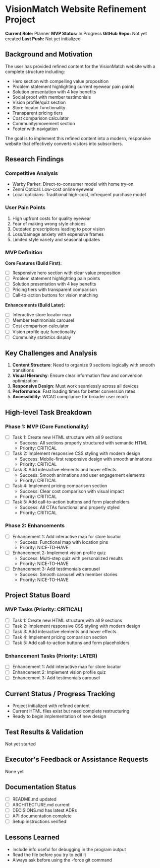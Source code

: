 # VisionMatch Website Refinement Project
**Current Role:** Planner
**MVP Status:** In Progress
**GitHub Repo:** Not yet created
**Last Push:** Not yet initialized

## Background and Motivation
The user has provided refined content for the VisionMatch website with a complete structure including:
- Hero section with compelling value proposition
- Problem statement highlighting current eyewear pain points
- Solution presentation with 4 key benefits
- Social proof with member testimonials
- Vision profile/quiz section
- Store locator functionality
- Transparent pricing tiers
- Cost comparison calculator
- Community/movement section
- Footer with navigation

The goal is to implement this refined content into a modern, responsive website that effectively converts visitors into subscribers.

## Research Findings
### Competitive Analysis
- Warby Parker: Direct-to-consumer model with home try-on
- Zenni Optical: Low-cost online eyewear
- Local opticians: Traditional high-cost, infrequent purchase model

### User Pain Points
1. High upfront costs for quality eyewear
2. Fear of making wrong style choices
3. Outdated prescriptions leading to poor vision
4. Loss/damage anxiety with expensive frames
5. Limited style variety and seasonal updates

### MVP Definition
**Core Features (Build First):**
- [ ] Responsive hero section with clear value proposition
- [ ] Problem statement highlighting pain points
- [ ] Solution presentation with 4 key benefits
- [ ] Pricing tiers with transparent comparison
- [ ] Call-to-action buttons for vision matching

**Enhancements (Build Later):**
- [ ] Interactive store locator map
- [ ] Member testimonials carousel
- [ ] Cost comparison calculator
- [ ] Vision profile quiz functionality
- [ ] Community statistics display

## Key Challenges and Analysis
1. **Content Structure**: Need to organize 9 sections logically with smooth transitions
2. **Visual Hierarchy**: Ensure clear information flow and conversion optimization
3. **Responsive Design**: Must work seamlessly across all devices
4. **Performance**: Fast loading times for better conversion rates
5. **Accessibility**: WCAG compliance for broader user reach

## High-level Task Breakdown

### Phase 1: MVP (Core Functionality)
- [ ] Task 1: Create new HTML structure with all 9 sections
  - Success: All sections properly structured with semantic HTML
  - Priority: CRITICAL
- [ ] Task 2: Implement responsive CSS styling with modern design
  - Success: Mobile-first responsive design with smooth animations
  - Priority: CRITICAL
- [ ] Task 3: Add interactive elements and hover effects
  - Success: Smooth animations and user engagement elements
  - Priority: CRITICAL
- [ ] Task 4: Implement pricing comparison section
  - Success: Clear cost comparison with visual impact
  - Priority: CRITICAL
- [ ] Task 5: Add call-to-action buttons and form placeholders
  - Success: All CTAs functional and properly styled
  - Priority: CRITICAL

### Phase 2: Enhancements
- [ ] Enhancement 1: Add interactive map for store locator
  - Success: Functional map with location pins
  - Priority: NICE-TO-HAVE
- [ ] Enhancement 2: Implement vision profile quiz
  - Success: Multi-step quiz with personalized results
  - Priority: NICE-TO-HAVE
- [ ] Enhancement 3: Add testimonials carousel
  - Success: Smooth carousel with member stories
  - Priority: NICE-TO-HAVE

## Project Status Board
### MVP Tasks (Priority: CRITICAL)
- [ ] Task 1: Create new HTML structure with all 9 sections
- [ ] Task 2: Implement responsive CSS styling with modern design
- [ ] Task 3: Add interactive elements and hover effects
- [ ] Task 4: Implement pricing comparison section
- [ ] Task 5: Add call-to-action buttons and form placeholders

### Enhancement Tasks (Priority: LATER)
- [ ] Enhancement 1: Add interactive map for store locator
- [ ] Enhancement 2: Implement vision profile quiz
- [ ] Enhancement 3: Add testimonials carousel

## Current Status / Progress Tracking
- Project initialized with refined content
- Current HTML files exist but need complete restructuring
- Ready to begin implementation of new design

## Test Results & Validation
Not yet started

## Executor's Feedback or Assistance Requests
None yet

## Documentation Status
- [ ] README.md updated
- [ ] ARCHITECTURE.md current
- [ ] DECISIONS.md has latest ADRs
- [ ] API documentation complete
- [ ] Setup instructions verified

## Lessons Learned
- Include info useful for debugging in the program output
- Read the file before you try to edit it
- Always ask before using the -force git command 